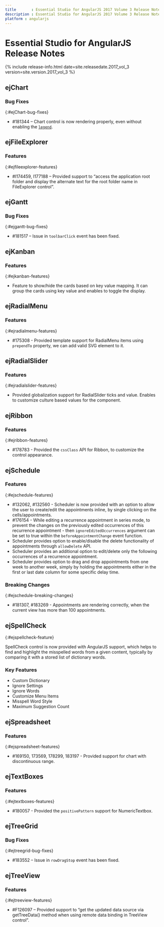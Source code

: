 ```yaml
---
title 		: Essential Studio for AngularJS 2017 Volume 3 Release Notes
description : Essential Studio for AngularJS 2017 Volume 3 Release Notes
platform : angularjs
---
```


# Essential Studio for AngularJS Release Notes

{% include release-info.html date=site.releasedate.2017_vol_3 version=site.version.2017_vol_3 %} 





## ejChart


### Bug Fixes
{:#ejChart-bug-fixes}

* \#181344 – Chart control is now rendering properly, even without enabling the [`legend`](https://help.syncfusion.com/api/js/ejchart#members:legend-visible).

## ejFileExplorer

### Features
{:#ejfileexplorer-features}

* \#I174459, I177188 – Provided support to  “access the application root folder and display the alternate text for the root folder name in FileExplorer control”.

## ejGantt


### Bug Fixes
{:#ejgantt-bug-fixes}

* \#181517 – Issue in `toolbarClick` event has been fixed.

## ejKanban

### Features	
{:#ejkanban-features}

* Feature to show/hide the cards based on key value mapping. It can group the cards using key value and enables to toggle the display.

## ejRadialMenu

### Features	
{:#ejradialmenu-features}

* \#175308 - Provided template support for RadialMenu items using `prependTo` property, we can add valid SVG element to it.
## ejRadialSlider

### Features	
{:#ejradialslider-features}

* Provided globalization support for RadialSlider ticks and value. Enables to customize culture based values for the component.
## ejRibbon

### Features	
{:#ejribbon-features}

* \#178783 - Provided the `cssClass` API for Ribbon, to customize the control appearance.
## ejSchedule

### Features
{:#ejschedule-features}

* \#132062, \#132560 - Scheduler is now provided with an option to allow the user to create/edit the appointments inline, by single clicking on the cells/appointments.
* \#176154 - While editing a recurrence appointment in series mode, to prevent the changes on the previously edited occurrences of this recurrence appointment - then `ignoreEditedOccurrences` argument can be set to true within the `beforeAppointmentChange` event function.
* Scheduler provides option to enable/disable the delete functionality of appointments through `allowDelete` API.
* Scheduler provides an additional option to edit/delete only the following occurrences of a recurrence appointment. 
* Scheduler provides option to drag and drop appointments from one week to another week, simply by holding the appointments either in the first or last date column for some specific delay time.

### Breaking Changes
{:#ejschedule-breaking-changes}
* \#181307, \#183269 - Appointments are rendering correctly, when the current view has more than 100 appointments.
## ejSpellCheck

{:#ejspellcheck-feature}

SpellCheck control is now provided with AngularJS support, which helps to find and highlight the misspelled words from a given content, typically by comparing it with a stored list of dictionary words.

### Key Features

* Custom Dictionary
* Ignore Settings
* Ignore Words 
* Customize Menu Items
* Misspell Word Style 
* Maximum Suggestion Count 

## ejSpreadsheet

### Features	
{:#ejspreadsheet-features}

* \#169150, 173569, 178299, 183197 - Provided support for chart with discontinuous range.
## ejTextBoxes

### Features
{:#ejtextboxes-features}

* \#180057 - Provided the `positivePattern` support for NumericTextbox.

## ejTreeGrid


### Bug Fixes
{:#ejtreegrid-bug-fixes}

* \#183552 – Issue in `rowDragStop` event has been fixed.

## ejTreeView

### Features
{:#ejtreeview-features}

* \#F126097 – Provided support to “get the updated data source via getTreeData() method when using remote data binding in TreeView control”.

